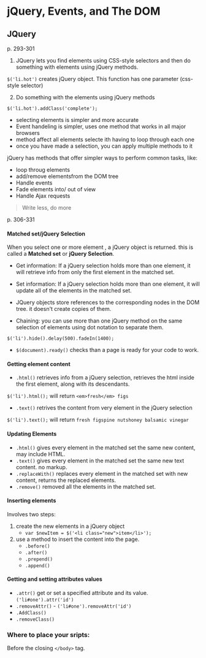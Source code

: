 #  jQuery, Events, and The DOM

## JQuery
p. 293-301
1. JQuery lets you find elements using CSS-style selectors and then do something with elements using jQuery methods.

`$('li.hot')` creates jQuery object. This function has one parameter (css-style selector)

2. Do something with the elements using jQuery methods

`$('li.hot').addClass('complete');`

- selecting elements is simpler and more accurate
- Event handeling is simpler, uses one method that works in all major browsers
- method affect all elements selecte ith having to loop through each one
- once you have made a selection, you can apply multiple methods to it

jQuery has methods that offer simpler ways to perform common tasks, like:
- loop throug elements
- add/remove elementsfrom the DOM tree
- Handle events
- Fade elements into/ out of view
- Handle Ajax requests

> Write less, do more


p. 306-331

#### Matched set/jQuery Selection

When you select one or more element , a jQuery object is returned. this is called a **Matched set** or **jQuery Selection**.

- Get information: If a jQuery selection holds more than one element, it will retrieve info from only the first element in the matched set. 

- Set information: If a jQuery selection holds more than one element, it will update all of the elements in the matched set.

- JQuery objects store references to the corresponding nodes in the DOM tree. it doesn't create copies of them. 

- Chaining: you can use more than one jQuery method on the same selection of elements using dot notation to separate them. 

`$('li').hide().delay(500).fadeIn(1400);`

- `$(document).ready()` checks than a page is ready for your code to work.

#### Getting element content

- `.html()` retrieves info from a jQuery selection, retrieves the html inside the first element, along with its descendants.

`$('li').html();` will return `<em>fresh</em> figs`

- `.text()` retrives the content from very element in the jQuery selection

`$('li').text();` will return `fresh figspine nutshoney balsamic vinegar`

#### Updating Elements

- `.html()` gives every element in the matched set the same new content, may include HTML.
- `.text()` gives every element in the matched set the same new text content. no markup.
- `.replaceWith()` replaces every element in the matched set with new content, returns the replaced elements. 
- `.remove()` removed all the elements in the matched set.

#### Inserting elements

Involves two steps:
1. create the new elements in a jQuery object
   - `var $newItem = $('<li class="new">item</li>');` 
2. use a method to insert the content into the page.
   - `.before()`
   - `.after()`
   - `.prepend()`
   - `.append()`

#### Getting and setting attributes values

- `.attr()` get or set a specified attribute and its value. `('li#one').attr('id')`
- `.removeAttr()` - `('li#one').removeAttr('id')`
- `.AddClass()`
- `.removeClass()`



### Where to place your sripts:

Before the closing `</body>` tag.
